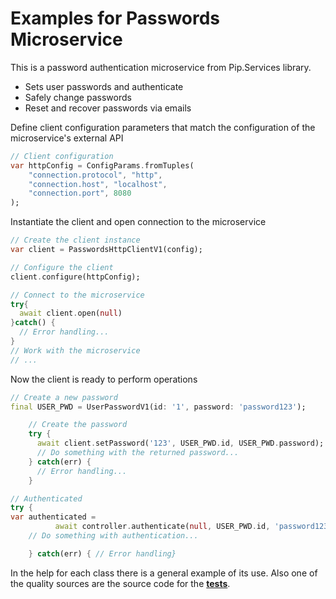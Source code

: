 # Examples for Passwords Microservice

This is a password authentication microservice from Pip.Services library. 
* Sets user passwords and authenticate
* Safely change passwords
* Reset and recover passwords via emails

Define client configuration parameters that match the configuration of the microservice's external API
```dart
// Client configuration
var httpConfig = ConfigParams.fromTuples(
	"connection.protocol", "http",
	"connection.host", "localhost",
	"connection.port", 8080
);
```

Instantiate the client and open connection to the microservice
```dart
// Create the client instance
var client = PasswordsHttpClientV1(config);

// Configure the client
client.configure(httpConfig);

// Connect to the microservice
try{
  await client.open(null)
}catch() {
  // Error handling...
}       
// Work with the microservice
// ...
```

Now the client is ready to perform operations
```dart
// Create a new password
final USER_PWD = UserPasswordV1(id: '1', password: 'password123');

    // Create the password
    try {
      await client.setPassword('123', USER_PWD.id, USER_PWD.password);
      // Do something with the returned password...
    } catch(err) {
      // Error handling...     
    }
```

```dart
// Authenticated
try {
var authenticated =
          await controller.authenticate(null, USER_PWD.id, 'password123');
    // Do something with authentication...

    } catch(err) { // Error handling}
```

In the help for each class there is a general example of its use. Also one of the quality sources
are the source code for the [**tests**](https://github.com/pip-services-users/pip-clients-passwords-dart/tree/master/test).

